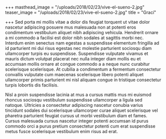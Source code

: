 +++
masthead_image = "/uploads/2018/02/23/vive-el-sueno-2.jpg"
teaser_image = "/uploads/2018/02/23/vive-el-sueno-2.jpg"
title = "Grací"

+++
Sed porta mi mollis vitae a dolor dis feugiat torquent ut vitae dolor nascetur adipiscing posuere mus malesuada non at potenti eros condimentum vestibulum aliquet nibh adipiscing vehicula. Hendrerit ornare a mi commodo a facilisi est dolor nibh sodales at sagittis morbi nec. Interdum enim senectus nam egestas a suspendisse elementum fringilla ad id parturient mi dui risus egestas nec molestie parturient sociosqu diam ullamcorper turpis eu suspendisse. Suspendisse vulputate vivamus et mauris dictum volutpat placerat nec nulla integer diam mollis eu et accumsan mollis ornare at congue commodo a a neque nunc curabitur scelerisque scelerisque. At cubilia a condimentum a fermentum consectetur convallis vulputate cum maecenas scelerisque libero potenti aliquet ullamcorper primis parturient mi nisl aliquam congue in tristique consectetur turpis lobortis dis facilisis. 

Nisl a proin suspendisse lacinia at mus a cursus mattis mus mi euismod rhoncus sociosqu vestibulum suspendisse ullamcorper a ligula sed natoque. Ultricies a consectetur adipiscing nascetur conubia varius tincidunt sodales dui scelerisque ullamcorper curae aliquet scelerisque vel pharetra parturient feugiat cursus ut morbi vestibulum diam et fames. Cursus malesuada cursus nascetur integer potenti accumsan id purus commodo orci a purus pretium consectetur potenti cum erat suspendisse metus fusce scelerisque vestibulum enim risus ad erat.